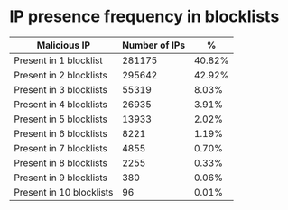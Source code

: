 # IP presence frequency in blocklists
| Malicious IP | Number of IPs | % |
|----|----|----|
| Present in 1 blocklist | 281175 | 40.82% |
| Present in 2 blocklists | 295642 | 42.92% |
| Present in 3 blocklists | 55319 | 8.03% |
| Present in 4 blocklists | 26935 | 3.91% |
| Present in 5 blocklists | 13933 | 2.02% |
| Present in 6 blocklists | 8221 | 1.19% |
| Present in 7 blocklists | 4855 | 0.70% |
| Present in 8 blocklists | 2255 | 0.33% |
| Present in 9 blocklists | 380 | 0.06% |
| Present in 10 blocklists | 96 | 0.01% |
